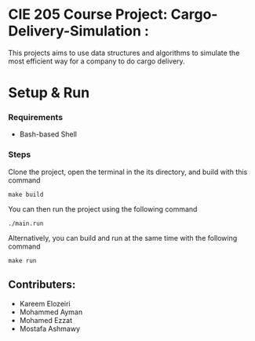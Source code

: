 # CIE 205 Course Project: Cargo-Delivery-Simulation :
  This projects aims to use data structures and algorithms to simulate the most efficient way for a company to do cargo delivery.

# Setup & Run
### Requirements
* Bash-based Shell

### Steps
Clone the project, open the terminal in the its directory, and build with this command
```
make build
```
You can then run the project using the following command
```
./main.run
```
Alternatively, you can build and run at the same time with the following command
```
make run
```

## Contributers:
- Kareem Elozeiri
- Mohammed Ayman
- Mohamed Ezzat
- Mostafa Ashmawy 
